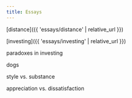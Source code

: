 ```yaml
---
title: Essays
---
```


[distance]({{ 'essays/distance' | relative_url }})


[investing]({{ 'essays/investing' | relative_url }})

paradoxes in investing

dogs

style vs. substance

appreciation vs. dissatisfaction